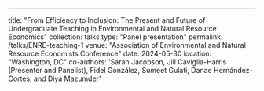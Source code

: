 ---
title: "From Efficiency to Inclusion: The Present and Future of Undergraduate Teaching in Environmental and Natural Resource Economics"
collection: talks
type: "Panel presentation"
permalink: /talks/ENRE-teaching-1
venue: "Association of Environmental and Natural Resource Economists Conference"
date: 2024-05-30
location: "Washington, DC"
co-authors: 'Sarah Jacobson, Jill Caviglia-Harris (Presenter and Panelist), Fidel González, Sumeet Gulati, Danae Hernández-Cortes, and Diya Mazumder'

